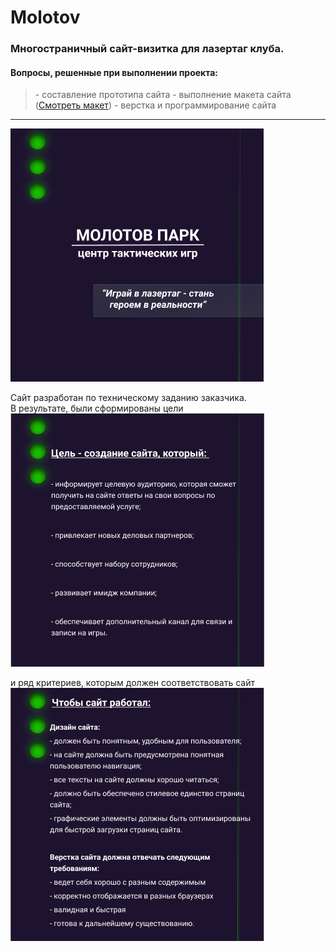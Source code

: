 # Molotov  

### Многостраничный сайт-визитка для лазертаг клуба.  
  
#### Вопросы, решенные при выполнении проекта:  
> \- составление прототипа сайта
> \- выполнение макета сайта ([Cмотреть макет](https://www.figma.com/file/RDoJ9YubkIwn8FUsA8lijG/Molotov))
> \- верстка и программирование сайта  
  
***  

![Image alt](https://github.com/Scanavik/Molotov/raw/main/img/pres1.png)  
  
Сайт разработан по техническому заданию заказчика.  
В результате, были сформированы цели  
![Image alt](https://github.com/Scanavik/Molotov/raw/main/img/pres2.png)  
  
и ряд критериев, которым должен соответствовать сайт  
![Image alt](https://github.com/Scanavik/Molotov/raw/main/img/pres3.png)  


